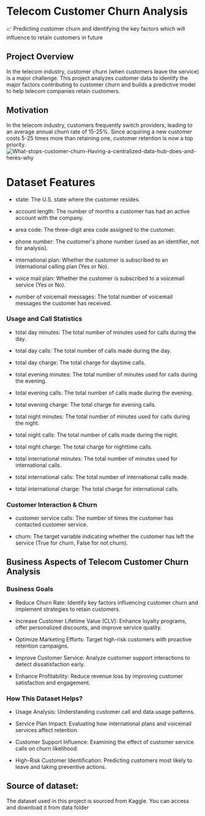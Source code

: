  # Telecom Customer Churn Analysis

📈 Predicting customer churn and identifying the key factors which will influence to retain customers in future

## Project Overview
In the telecom industry, customer churn (when customers leave the service) is a major challenge. This project analyzes customer data to identify the major factors contributing to customer churn and builds a predictive model to help telecom companies retain customers.

## Motivation
In the telecom industry, customers frequently switch providers, leading to an average annual churn rate of 15-25%. Since acquiring a new customer costs 5-25 times more than retaining one, customer retention is now a top priority.
![What-stops-customer-churn-Having-a-centralized-data-hub-does-and-heres-why](https://github.com/user-attachments/assets/212e3035-3120-4149-8978-e8e54677672f)

 # Dataset Features
 
* state: The U.S. state where the customer resides.

* account length: The number of months a customer has had an active account with the company.

* area code: The three-digit area code assigned to the customer.

* phone number: The customer's phone number (used as an identifier, not for analysis).

* international plan: Whether the customer is subscribed to an international calling plan (Yes or No).

* voice mail plan: Whether the customer is subscribed to a voicemail service (Yes or No).

* number of voicemail messages: The total number of voicemail messages the customer has received.

### Usage and Call Statistics

* total day minutes: The total number of minutes used for calls during the day.

* total day calls: The total number of calls made during the day.

* total day charge: The total charge for daytime calls.

* total evening minutes: The total number of minutes used for calls during the evening.

* total evening calls: The total number of calls made during the evening.

* total evening charge: The total charge for evening calls.

* total night minutes: The total number of minutes used for calls during the night.

* total night calls: The total number of calls made during the night.

* total night charge: The total charge for nighttime calls.

* total international minutes: The total number of minutes used for international calls.

* total international calls: The total number of international calls made.

* total international charge: The total charge for international calls.

### Customer Interaction & Churn

* customer service calls: The number of times the customer has contacted customer service.

* churn: The target variable indicating whether the customer has left the service (True for churn, False for not churn).

## Business Aspects of Telecom Customer Churn Analysis
### Business Goals

* Reduce Churn Rate: Identify key factors influencing customer churn and implement strategies to retain customers.

* Increase Customer Lifetime Value (CLV): Enhance loyalty programs, offer personalized discounts, and improve service quality.

* Optimize Marketing Efforts: Target high-risk customers with proactive retention campaigns.

* Improve Customer Service: Analyze customer support interactions to detect dissatisfaction early.

* Enhance Profitability: Reduce revenue loss by improving customer satisfaction and engagement.

### How This Dataset Helps?

* Usage Analysis: Understanding customer call and data usage patterns.

* Service Plan Impact: Evaluating how international plans and voicemail services affect retention.

* Customer Support Influence: Examining the effect of customer service calls on churn likelihood.

* High-Risk Customer Identification: Predicting customers most likely to leave and taking preventive actions.
  
## Source of dataset:
The dataset used in this project is sourced from Kaggle. You can access and download it from data folder
